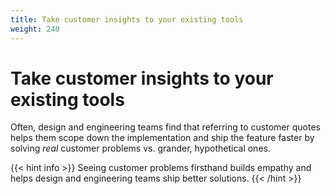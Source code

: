 ```yaml
---
title: Take customer insights to your existing tools
weight: 240
---
```


# Take customer insights to your existing tools

Often, design and engineering teams find that referring to customer quotes helps them scope down the implementation and ship the feature faster by solving _real_ customer problems vs. grander, hypothetical ones.

{{< hint info >}}
Seeing customer problems firsthand builds empathy and helps design and engineering teams ship better solutions.
{{< /hint >}}
